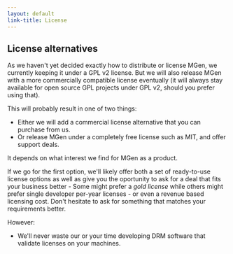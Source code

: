 ```yaml
---
layout: default
link-title: License
---
```


## License alternatives

As we haven't yet decided exactly how to distribute or license MGen, we currently keeping it under a GPL v2 license. But we will also release MGen with a more commercially compatible license eventually (it will always stay available for open source GPL projects under GPL v2, should you prefer using that). 

This will probably result in one of two things:

 * Either we will add a commercial license alternative that you can purchase from us.
 * Or release MGen under a completely free license such as MIT, and offer support deals. 

It depends on what interest we find for MGen as a product.

If we go for the first option, we'll likely offer both a set of ready-to-use license options as well as give you the oportunity to ask for a deal that fits your business better - Some might prefer a *gold license* while others might prefer single developer per-year licenses - or even a revenue based licensing cost. Don't hesitate to ask for something that matches your requirements better.

However:
 
 * We'll never waste our or your time developing DRM software that validate licenses on your machines.


